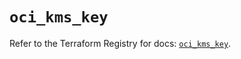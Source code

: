 # `oci_kms_key`

Refer to the Terraform Registry for docs: [`oci_kms_key`](https://registry.terraform.io/providers/oracle/oci/6.18.0/docs/resources/kms_key).
